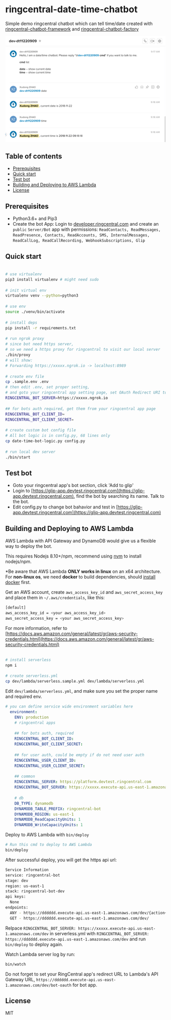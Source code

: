 
# ringcentral-date-time-chatbot <!-- omit in toc -->

Simple demo ringcentral chatbot which can tell time/date created with [ringcentral-chatbot-framework](https://github.com/zxdong262/ringcentral-chatbot-python) and [ringcentral-chatbot-factory](https://github.com/zxdong262/ringcentral-chatbot-factory-py)

![screen](screeshots/screen.png)

## Table of contents <!-- omit in toc -->

- [Prerequisites](#prerequisites)
- [Quick start](#quick-start)
- [Test bot](#test-bot)
- [Building and Deploying to AWS Lambda](#building-and-deploying-to-aws-lambda)
- [License](#license)

## Prerequisites

- Python3.6+ and Pip3
- Create the bot App: Login to [developer.ringcentral.com](https://developer.ringcentral.com) and create an `public` `Server/Bot` app with permissions: `ReadContacts, ReadMessages, ReadPresence, Contacts, ReadAccounts, SMS, InternalMessages, ReadCallLog, ReadCallRecording, WebhookSubscriptions, Glip`

## Quick start

```bash

# use virtualenv
pip3 install virtualenv # might need sudo

# init virtual env
virtualenv venv --python=python3

# use env
source ./venv/bin/activate

# install deps
pip install -r requirements.txt

# run ngrok proxy
# since bot need https server,
# so we need a https proxy for ringcentral to visit our local server
./bin/proxy
# will show:
# Forwarding https://xxxxx.ngrok.io -> localhost:8989

# create env file
cp .sample.env .env
# then edit .env, set proper setting,
# and goto your ringcentral app setting page, set OAuth Redirect URI to https://https://xxxxx.ngrok.io/bot-oauth
RINGCENTRAL_BOT_SERVER=https://xxxxx.ngrok.io

## for bots auth required, get them from your ringcentral app page
RINGCENTRAL_BOT_CLIENT_ID=
RINGCENTRAL_BOT_CLIENT_SECRET=

# create custom bot config file
# All bot logic is in config.py, 68 lines only
cp date-time-bot-logic.py config.py

# run local dev server
./bin/start
```

## Test bot

- Goto your ringcentral app's bot section, click 'Add to glip'
- Login to [https://glip-app.devtest.ringcentral.com](https://glip-app.devtest.ringcentral.com), find the bot by searching its name. Talk to the bot.
- Edit config.py to change bot bahavior and test in [https://glip-app.devtest.ringcentral.com](https://glip-app.devtest.ringcentral.com)

## Building and Deploying to AWS Lambda

AWS Lambda with API Gateway and DynamoDB would give us a flexible way to deploy the bot.

This requires Nodejs 8.10+/npm, recommend using [nvm](https://github.com/creationix/nvm) to install nodejs/npm.

*Be aware that AWS Lambda **ONLY works in linux** on an x64 architecture. For **non-linux os**, we need **docker** to build dependencies, should [install docker](https://docs.docker.com/docker-for-mac/) first.

Get an AWS account, create `aws_access_key_id` and `aws_secret_access_key` and place them in `~/.aws/credentials`, like this:

```bash
[default]
aws_access_key_id = <your aws_access_key_id>
aws_secret_access_key = <your aws_secret_access_key>
```

For more information, refer to [https://docs.aws.amazon.com/general/latest/gr/aws-security-credentials.html](https://docs.aws.amazon.com/general/latest/gr/aws-security-credentials.html)

```bash

# install serverless
npm i

# create serverless.yml
cp dev/lambda/serverless.sample.yml dev/lambda/serverless.yml
```

Edit `dev/lambda/serverless.yml`, and make sure you set the proper name and required env.

```yml
# you can define service wide environment variables here
  environment:
    ENV: production
    # ringcentral apps

    ## for bots auth, required
    RINGCENTRAL_BOT_CLIENT_ID:
    RINGCENTRAL_BOT_CLIENT_SECRET:

    ## for user auth, could be empty if do not need user auth
    RINGCENTRAL_USER_CLIENT_ID:
    RINGCENTRAL_USER_CLIENT_SECRET:

    ## common
    RINGCENTRAL_SERVER: https://platform.devtest.ringcentral.com
    RINGCENTRAL_BOT_SERVER: https://xxxxx.execute-api.us-east-1.amazonaws.com/dev

    # db
    DB_TYPE: dynamodb
    DYNAMODB_TABLE_PREFIX: ringcentral-bot
    DYNAMODB_REGION: us-east-1
    DYNAMODB_ReadCapacityUnits: 1
    DYNAMODB_WriteCapacityUnits: 1

```

Deploy to AWS Lambda with `bin/deploy`

```bash
# Run this cmd to deploy to AWS Lambda
bin/deploy
```

After successful deploy, you will get the https api url:

```bash
Service Information
service: ringcentral-bot
stage: dev
region: us-east-1
stack: ringcentral-bot-dev
api keys:
  None
endpoints:
  ANY - https://dddddd.execute-api.us-east-1.amazonaws.com/dev/{action+}
  GET - https://dddddd.execute-api.us-east-1.amazonaws.com/dev/
```

Relpace `RINGCENTRAL_BOT_SERVER: https://xxxxx.execute-api.us-east-1.amazonaws.com/dev` in serverless.yml with
`RINGCENTRAL_BOT_SERVER: https://dddddd.execute-api.us-east-1.amazonaws.com/dev`
 and run `bin/deploy` to deploy again.

Watch Lambda server log by run:

```bash
bin/watch
```

Do not forget to set your RingCentral app's redirect URL to Lambda's API Gateway URL, `https://dddddd.execute-api.us-east-1.amazonaws.com/dev/bot-oauth` for bot app.

## License

MIT
  